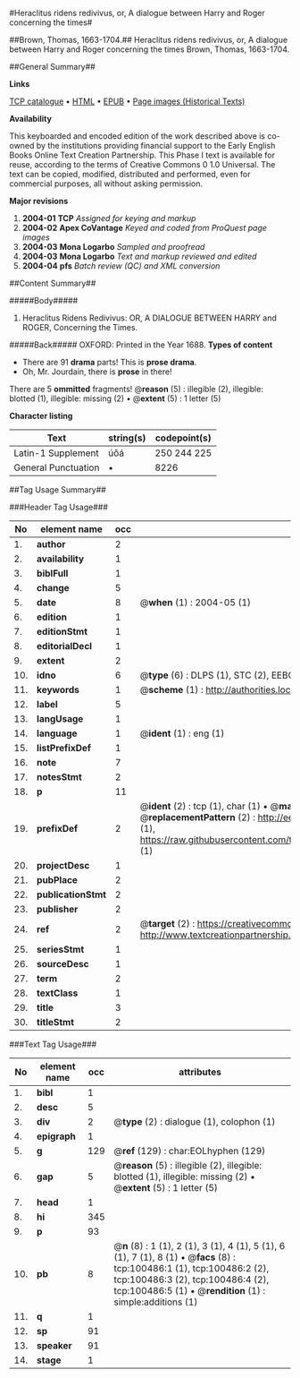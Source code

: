 #Heraclitus ridens redivivus, or, A dialogue between Harry and Roger concerning the times#

##Brown, Thomas, 1663-1704.##
Heraclitus ridens redivivus, or, A dialogue between Harry and Roger concerning the times
Brown, Thomas, 1663-1704.

##General Summary##

**Links**

[TCP catalogue](http://www.ota.ox.ac.uk/tcp/)  • 
[HTML](http://tei.it.ox.ac.uk/tcp/Texts-HTML/free/A29/A29778.html)  • 
[EPUB](http://tei.it.ox.ac.uk/tcp/Texts-EPUB/free/A29/A29778.epub) • 
[Page images (Historical Texts)](https://data.historicaltexts.jisc.ac.uk/view?pubId=eebo-13578292e&pageId=eebo-13578292e-100486-1)

**Availability**

This keyboarded and encoded edition of the
	       work described above is co-owned by the institutions
	       providing financial support to the Early English Books
	       Online Text Creation Partnership. This Phase I text is
	       available for reuse, according to the terms of Creative
	       Commons 0 1.0 Universal. The text can be copied,
	       modified, distributed and performed, even for
	       commercial purposes, all without asking permission.

**Major revisions**

1. __2004-01__ __TCP__ *Assigned for keying and markup*
1. __2004-02__ __Apex CoVantage__ *Keyed and coded from ProQuest page images*
1. __2004-03__ __Mona Logarbo__ *Sampled and proofread*
1. __2004-03__ __Mona Logarbo__ *Text and markup reviewed and edited*
1. __2004-04__ __pfs__ *Batch review (QC) and XML conversion*

##Content Summary##

#####Body#####

1. Heraclitus Ridens Redivivus: OR, A DIALOGUE BETWEEN HARRY and ROGER, Concerning the Times.

#####Back#####
OXFORD: Printed in the Year 1688.
**Types of content**

  * There are 91 **drama** parts! This is **prose drama**.
  * Oh, Mr. Jourdain, there is **prose** in there!

There are 5 **ommitted** fragments! 
 @__reason__ (5) : illegible (2), illegible: blotted (1), illegible: missing (2)  •  @__extent__ (5) : 1 letter (5)

**Character listing**


|Text|string(s)|codepoint(s)|
|---|---|---|
|Latin-1 Supplement|úôá|250 244 225|
|General Punctuation|•|8226|

##Tag Usage Summary##

###Header Tag Usage###

|No|element name|occ|attributes|
|---|---|---|---|
|1.|__author__|2||
|2.|__availability__|1||
|3.|__biblFull__|1||
|4.|__change__|5||
|5.|__date__|8| @__when__ (1) : 2004-05 (1)|
|6.|__edition__|1||
|7.|__editionStmt__|1||
|8.|__editorialDecl__|1||
|9.|__extent__|2||
|10.|__idno__|6| @__type__ (6) : DLPS (1), STC (2), EEBO-CITATION (1), OCLC (1), VID (1)|
|11.|__keywords__|1| @__scheme__ (1) : http://authorities.loc.gov/ (1)|
|12.|__label__|5||
|13.|__langUsage__|1||
|14.|__language__|1| @__ident__ (1) : eng (1)|
|15.|__listPrefixDef__|1||
|16.|__note__|7||
|17.|__notesStmt__|2||
|18.|__p__|11||
|19.|__prefixDef__|2| @__ident__ (2) : tcp (1), char (1)  •  @__matchPattern__ (2) : ([0-9\-]+):([0-9IVX]+) (1), (.+) (1)  •  @__replacementPattern__ (2) : http://eebo.chadwyck.com/downloadtiff?vid=$1&page=$2 (1), https://raw.githubusercontent.com/textcreationpartnership/Texts/master/tcpchars.xml#$1 (1)|
|20.|__projectDesc__|1||
|21.|__pubPlace__|2||
|22.|__publicationStmt__|2||
|23.|__publisher__|2||
|24.|__ref__|2| @__target__ (2) : https://creativecommons.org/publicdomain/zero/1.0/ (1), http://www.textcreationpartnership.org/docs/. (1)|
|25.|__seriesStmt__|1||
|26.|__sourceDesc__|1||
|27.|__term__|2||
|28.|__textClass__|1||
|29.|__title__|3||
|30.|__titleStmt__|2||


###Text Tag Usage###

|No|element name|occ|attributes|
|---|---|---|---|
|1.|__bibl__|1||
|2.|__desc__|5||
|3.|__div__|2| @__type__ (2) : dialogue (1), colophon (1)|
|4.|__epigraph__|1||
|5.|__g__|129| @__ref__ (129) : char:EOLhyphen (129)|
|6.|__gap__|5| @__reason__ (5) : illegible (2), illegible: blotted (1), illegible: missing (2)  •  @__extent__ (5) : 1 letter (5)|
|7.|__head__|1||
|8.|__hi__|345||
|9.|__p__|93||
|10.|__pb__|8| @__n__ (8) : 1 (1), 2 (1), 3 (1), 4 (1), 5 (1), 6 (1), 7 (1), 8 (1)  •  @__facs__ (8) : tcp:100486:1 (1), tcp:100486:2 (2), tcp:100486:3 (2), tcp:100486:4 (2), tcp:100486:5 (1)  •  @__rendition__ (1) : simple:additions (1)|
|11.|__q__|1||
|12.|__sp__|91||
|13.|__speaker__|91||
|14.|__stage__|1||
